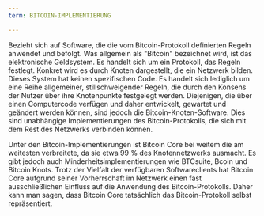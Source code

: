 ```yaml
---
term: BITCOIN-IMPLEMENTIERUNG

---
```

Bezieht sich auf Software, die die vom Bitcoin-Protokoll definierten Regeln anwendet und befolgt. Was allgemein als "Bitcoin" bezeichnet wird, ist das elektronische Geldsystem. Es handelt sich um ein Protokoll, das Regeln festlegt. Konkret wird es durch Knoten dargestellt, die ein Netzwerk bilden. Dieses System hat keinen spezifischen Code. Es handelt sich lediglich um eine Reihe allgemeiner, stillschweigender Regeln, die durch den Konsens der Nutzer über ihre Knotenpunkte festgelegt werden. Diejenigen, die über einen Computercode verfügen und daher entwickelt, gewartet und geändert werden können, sind jedoch die Bitcoin-Knoten-Software. Dies sind unabhängige Implementierungen des Bitcoin-Protokolls, die sich mit dem Rest des Netzwerks verbinden können.

Unter den Bitcoin-Implementierungen ist Bitcoin Core bei weitem die am weitesten verbreitete, da sie etwa 99 % des Knotennetzwerks ausmacht. Es gibt jedoch auch Minderheitsimplementierungen wie BTCsuite, Bcoin und Bitcoin Knots. Trotz der Vielfalt der verfügbaren Softwareclients hat Bitcoin Core aufgrund seiner Vorherrschaft im Netzwerk einen fast ausschließlichen Einfluss auf die Anwendung des Bitcoin-Protokolls. Daher kann man sagen, dass Bitcoin Core tatsächlich das Bitcoin-Protokoll selbst repräsentiert.